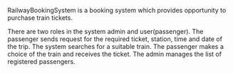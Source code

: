 RailwayBookingSystem is a booking system which provides opportunity to purchase train tickets. 

There are two roles in the system admin and user(passenger). 
The passenger sends request for the required ticket, station, time and date of the trip. 
The system searches for a suitable train. The passenger makes a choice of the train and receives the ticket. 
The admin manages the list of registered passengers.
